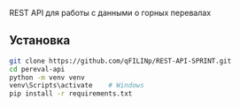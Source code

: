 REST API для работы с данными о горных перевалах

## Установка
```bash
git clone https://github.com/qFILINp/REST-API-SPRINT.git
cd pereval-api
python -m venv venv
venv\Scripts\activate    # Windows
pip install -r requirements.txt
